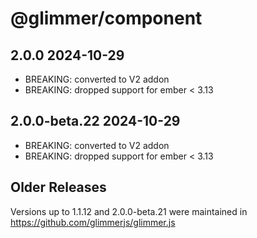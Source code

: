 # @glimmer/component

## 2.0.0 2024-10-29

 - BREAKING: converted to V2 addon
 - BREAKING: dropped support for ember < 3.13


## 2.0.0-beta.22 2024-10-29

 - BREAKING: converted to V2 addon
 - BREAKING: dropped support for ember < 3.13


## Older Releases

Versions up to 1.1.12 and 2.0.0-beta.21 were maintained in https://github.com/glimmerjs/glimmer.js
